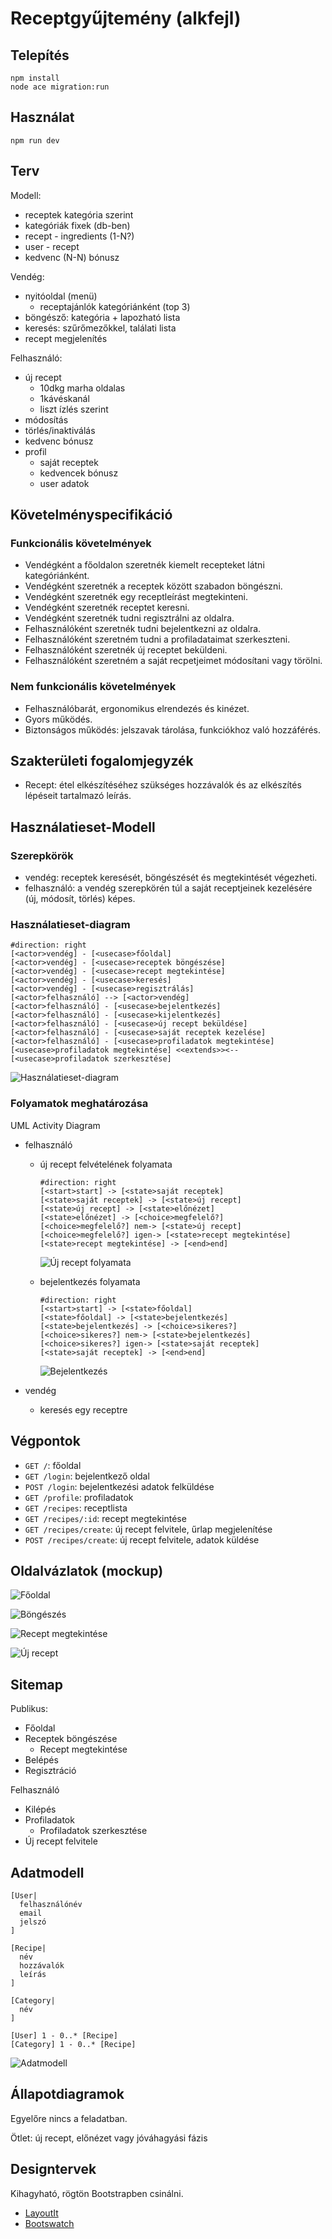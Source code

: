 # Receptgyűjtemény (alkfejl)

## Telepítés
```
npm install
node ace migration:run
```

## Használat
```
npm run dev
```

## Terv

Modell:

- receptek kategória szerint
- kategóriák fixek (db-ben)
- recept - ingredients (1-N?)
- user - recept
- kedvenc (N-N) bónusz

Vendég:

- nyitóoldal (menü)
  - receptajánlók kategóriánként (top 3)
- böngésző: kategória + lapozható lista
- keresés: szűrőmezőkkel, találati lista
- recept megjelenítés

Felhasználó:

- új recept
  - 10dkg marha oldalas
  - 1kávéskanál
  - liszt ízlés szerint
- módosítás
- törlés/inaktiválás
- kedvenc bónusz
- profil
  - saját receptek
  - kedvencek bónusz
  - user adatok



## Követelményspecifikáció

### Funkcionális követelmények

- Vendégként a főoldalon szeretnék kiemelt recepteket látni kategóriánként.
- Vendégként szeretnék a receptek között szabadon böngészni.
- Vendégként szeretnék egy receptleírást megtekinteni.
- Vendégként szeretnék receptet keresni.
- Vendégként szeretnék tudni regisztrálni az oldalra.
- Felhasználóként szeretnék tudni bejelentkezni az oldalra.
- Felhasználóként szeretném tudni a profiladataimat szerkeszteni.
- Felhasználóként szeretnék új receptet beküldeni.
- Felhasználóként szeretném a saját recpetjeimet módosítani vagy törölni.

### Nem funkcionális követelmények

- Felhasználóbarát, ergonomikus elrendezés és kinézet.
- Gyors működés.
- Biztonságos működés: jelszavak tárolása, funkciókhoz való hozzáférés.

## Szakterületi fogalomjegyzék

- Recept: étel elkészítéséhez szükséges hozzávalók és az elkészítés lépéseit tartalmazó leírás.

## Használatieset-Modell

### Szerepkörök

- vendég: receptek keresését, böngészését és megtekintését végezheti.
- felhasználó: a vendég szerepkörén túl a saját receptjeinek kezelésére (új, módosít, törlés) képes.

### Használatieset-diagram

```
#direction: right
[<actor>vendég] - [<usecase>főoldal]
[<actor>vendég] - [<usecase>receptek böngészése]
[<actor>vendég] - [<usecase>recept megtekintése]
[<actor>vendég] - [<usecase>keresés]
[<actor>vendég] - [<usecase>regisztrálás]
[<actor>felhasználó] --> [<actor>vendég]
[<actor>felhasználó] - [<usecase>bejelentkezés]
[<actor>felhasználó] - [<usecase>kijelentkezés]
[<actor>felhasználó] - [<usecase>új recept beküldése]
[<actor>felhasználó] - [<usecase>saját receptek kezelése]
[<actor>felhasználó] - [<usecase>profiladatok megtekintése]
[<usecase>profiladatok megtekintése] <<extends>><-- [<usecase>profiladatok szerkesztése]
```

![Használatieset-diagram](docs/use_case.png)

### Folyamatok meghatározása

UML Activity Diagram

- felhasználó
    + új recept felvételének folyamata

        ```
        #direction: right
        [<start>start] -> [<state>saját receptek]
        [<state>saját receptek] -> [<state>új recept]
        [<state>új recept] -> [<state>előnézet]
        [<state>előnézet] -> [<choice>megfelelő?]
        [<choice>megfelelő?] nem-> [<state>új recept]
        [<choice>megfelelő?] igen-> [<state>recept megtekintése]
        [<state>recept megtekintése] -> [<end>end]
        ```
    
        ![Új recept folyamata](docs/uj_recept_uml.png)

    + bejelentkezés folyamata

        ```
        #direction: right
        [<start>start] -> [<state>főoldal]
        [<state>főoldal] -> [<state>bejelentkezés]
        [<state>bejelentkezés] -> [<choice>sikeres?]
        [<choice>sikeres?] nem-> [<state>bejelentkezés]
        [<choice>sikeres?] igen-> [<state>saját receptek]
        [<state>saját receptek] -> [<end>end]
        ```

        ![Bejelentkezés](docs/bejelentkezes_uml.png)

- vendég
    + keresés egy receptre

## Végpontok

- `GET /`: főoldal
- `GET /login`: bejelentkező oldal
- `POST /login`: bejelentkezési adatok felküldése
- `GET /profile`: profiladatok
- `GET /recipes`: receptlista
- `GET /recipes/:id`: recept megtekintése
- `GET /recipes/create`: új recept felvitele, űrlap megjelenítése
- `POST /recipes/create`: új recept felvitele, adatok küldése

## Oldalvázlatok (mockup)

![Főoldal](docs/fooldal.png)

![Böngészés](docs/bongeszes.png)

![Recept megtekintése](docs/recept.png)

![Új recept](docs/uj_recept.png)


## Sitemap

Publikus:

- Főoldal
- Receptek böngészése
    + Recept megtekintése
- Belépés
- Regisztráció

Felhasználó

- Kilépés
- Profiladatok
    + Profiladatok szerkesztése
- Új recept felvitele

## Adatmodell

```
[User|
  felhasználónév
  email
  jelszó
]

[Recipe|
  név
  hozzávalók
  leírás
]

[Category|
  név
]

[User] 1 - 0..* [Recipe]
[Category] 1 - 0..* [Recipe]
```

![Adatmodell](docs/data_model.png)

## Állapotdiagramok

Egyelőre nincs a feladatban.

Ötlet: új recept, előnézet vagy jóváhagyási fázis

## Designtervek

Kihagyható, rögtön Bootstrapben csinálni.

- [LayoutIt](http://www.layoutit.com/build)
- [Bootswatch](http://bootswatch.com/)




